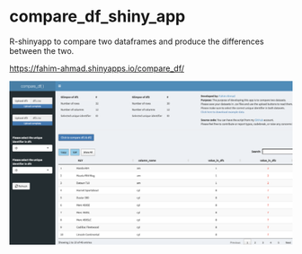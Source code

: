 # compare_df_shiny_app
R-shinyapp to compare two dataframes and produce the differences between the two.
 
https://fahim-ahmad.shinyapps.io/compare_df/ 

![](compare_df_shiny.png)
